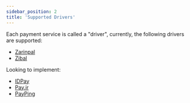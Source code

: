 ```yaml
---
sidebar_position: 2
title: 'Supported Drivers'
---
```


Each payment service is called a "driver", currently, the following drivers are supported:

- [Zarinpal](https://next.zarinpal.com/auth/register?ref_id=22MEjLK)
- [Zibal](https://zibal.ir)

Looking to implement:

- [IDPay](https://idpay.ir/s/140178)
- [Pay.ir](https://pay.ir)
- [PayPing](https://payping.ir)
